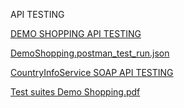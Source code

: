 API TESTING

[DEMO SHOPPING API TESTING](https://www.postman.com/spacecraft-geologist-70414751/workspace/junior/collection/40691067-26777d1b-1ca5-4b1f-a4ef-44d525228e1c?action=share&creator=40691067&active-environment=40691067-cede7ad9-b9ba-424b-9caf-ae10f5960844)

[DemoShopping.postman_test_run.json](https://github.com/user-attachments/files/22576633/DemoShopping.postman_test_run.json)

[CountryInfoService SOAP API TESTING](https://www.postman.com/spacecraft-geologist-70414751/workspace/junior/collection/40691067-25b507c5-3b16-412e-98aa-9c72c133e515?action=share&creator=40691067&active-environment=40691067-b719ece7-a2c7-448f-bce4-3575a56756ea)

[Test suites Demo Shopping.pdf](https://github.com/user-attachments/files/22649400/Test.suites.Demo.Shopping.pdf)


